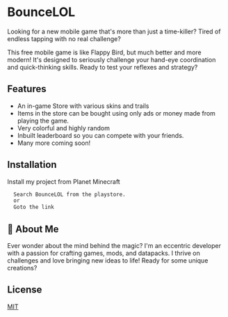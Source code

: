 
# BounceLOL

Looking for a new mobile game that's more than just a time-killer?
Tired of endless tapping with no real challenge?

This free mobile game is like Flappy Bird, but much better and more modern! It's designed to seriously challenge your hand-eye coordination and quick-thinking skills.
Ready to test your reflexes and strategy?


## Features

- An in-game Store with various skins and trails
- Items in the store can be bought using only ads or money made from playing the game.
- Very colorful and highly random
- Inbuilt leaderboard so you can compete with your friends.
- Many more coming soon!
## Installation

Install my project from Planet Minecraft

```bash
  Search BounceLOL from the playstore.
  or
  Goto the link 
```
    
## 🚀 About Me
Ever wonder about the mind behind the magic?
I'm an eccentric developer with a passion for crafting games, mods, and datapacks. I thrive on challenges and love bringing new ideas to life!
Ready for some unique creations?


## License

[MIT](https://choosealicense.com/licenses/mit/)


